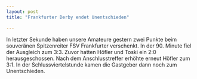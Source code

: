 ```yaml
---
layout: post
title: "Frankfurter Derby endet Unentschieden"

---
```


In letzter Sekunde haben unsere Amateure gestern zwei Punkte beim souveränen Spitzenreiter FSV Frankfurter verschenkt. In der 90. Minute fiel der Ausgleich zum 3:3. Zuvor hatten Höfler und Toski ein 2:0 herausgeschossen. Nach dem Anschlusstreffer erhöhte erneut Höfler zum 3:1. In der Schlussviertelstunde kamen die Gastgeber dann noch zum Unentschieden.


